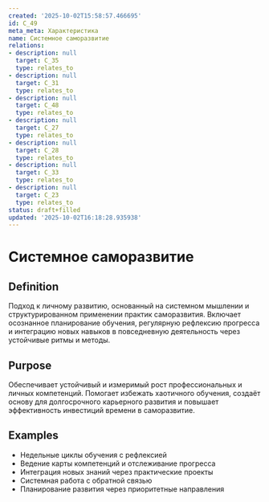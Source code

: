 ```yaml
---
created: '2025-10-02T15:58:57.466695'
id: C_49
meta_meta: Характеристика
name: Системное саморазвитие
relations:
- description: null
  target: C_35
  type: relates_to
- description: null
  target: C_31
  type: relates_to
- description: null
  target: C_48
  type: relates_to
- description: null
  target: C_27
  type: relates_to
- description: null
  target: C_28
  type: relates_to
- description: null
  target: C_33
  type: relates_to
- description: null
  target: C_23
  type: relates_to
status: draft+filled
updated: '2025-10-02T16:18:28.935938'
---
```


# Системное саморазвитие

## Definition
Подход к личному развитию, основанный на системном мышлении и структурированном применении практик саморазвития. Включает осознанное планирование обучения, регулярную рефлексию прогресса и интеграцию новых навыков в повседневную деятельность через устойчивые ритмы и методы.

## Purpose
Обеспечивает устойчивый и измеримый рост профессиональных и личных компетенций. Помогает избежать хаотичного обучения, создаёт основу для долгосрочного карьерного развития и повышает эффективность инвестиций времени в саморазвитие.

## Examples

- Недельные циклы обучения с рефлексией
- Ведение карты компетенций и отслеживание прогресса
- Интеграция новых знаний через практические проекты
- Системная работа с обратной связью
- Планирование развития через приоритетные направления